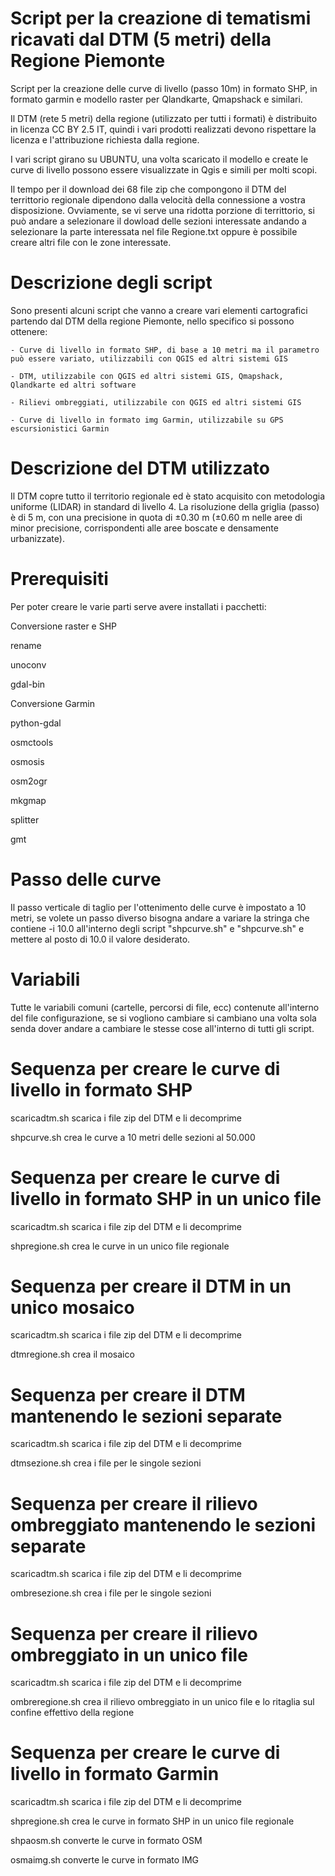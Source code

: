 Script per la creazione di tematismi ricavati dal DTM (5 metri) della Regione Piemonte
======================================================================================

Script per la creazione delle curve di livello (passo 10m) in formato SHP, in formato garmin e modello raster per Qlandkarte, Qmapshack e similari.

Il DTM (rete 5 metri) della regione (utilizzato per tutti i formati) è distribuito in licenza CC BY 2.5 IT, quindi i vari prodotti realizzati devono rispettare la licenza e l'attribuzione richiesta dalla regione.

I vari script girano su UBUNTU, una volta scaricato il modello e create le curve di livello possono essere visualizzate in Qgis e simili per molti scopi.

Il tempo per il download dei 68 file zip che compongono il DTM del territtorio regionale dipendono dalla velocità della connessione a vostra disposizione.
Ovviamente, se vi serve una ridotta porzione di territtorio, si può andare a selezionare il dowload delle sezioni interessate andando a selezionare la parte interessata nel file Regione.txt oppure è possibile creare altri file con le zone interessate.


Descrizione degli script
========================

Sono presenti alcuni script che vanno a creare vari elementi cartografici partendo dal DTM della regione Piemonte, nello specifico si possono ottenere:

	- Curve di livello in formato SHP, di base a 10 metri ma il parametro può essere variato, utilizzabili con QGIS ed altri sistemi GIS

	- DTM, utilizzabile con QGIS ed altri sistemi GIS, Qmapshack, Qlandkarte ed altri software

	- Rilievi ombreggiati, utilizzabile con QGIS ed altri sistemi GIS

	- Curve di livello in formato img Garmin, utilizzabile su GPS escursionistici Garmin


Descrizione del DTM utilizzato
==============================

Il DTM copre tutto il territorio regionale ed è stato acquisito con metodologia
uniforme (LIDAR) in standard di livello 4. La risoluzione della griglia (passo)
è di 5 m, con una precisione in quota di ±0.30 m (±0.60 m nelle aree di
minor precisione, corrispondenti alle aree boscate e densamente
urbanizzate).


Prerequisiti
============

Per poter creare le varie parti serve avere installati i pacchetti:

Conversione raster e SHP

rename

unoconv

gdal-bin


Conversione Garmin

python-gdal

osmctools

osmosis

osm2ogr

mkgmap

splitter

gmt


Passo delle curve
=================

Il passo verticale di taglio per l'ottenimento delle curve è impostato a 10 metri, se volete un passo diverso bisogna andare a variare la stringa che contiene -i 10.0 all'interno degli script "shpcurve.sh" e "shpcurve.sh" e mettere al posto di 10.0 il valore desiderato.


Variabili
=========

Tutte le variabili comuni (cartelle, percorsi di file, ecc) contenute all'interno del file configurazione, se si vogliono cambiare si cambiano una volta sola senda dover andare a cambiare le stesse cose all'interno di tutti gli script.


Sequenza per creare le curve di livello in formato SHP
======================================================

scaricadtm.sh scarica i file zip del DTM e li decomprime

shpcurve.sh crea le curve a 10 metri delle sezioni al 50.000


Sequenza per creare le curve di livello in formato SHP in un unico file
=======================================================================

scaricadtm.sh scarica i file zip del DTM e li decomprime

shpregione.sh crea le curve in un unico file regionale


Sequenza per creare il DTM in un unico mosaico
==============================================

scaricadtm.sh scarica i file zip del DTM e li decomprime

dtmregione.sh crea il mosaico


Sequenza per creare il DTM mantenendo le sezioni separate
=========================================================

scaricadtm.sh scarica i file zip del DTM e li decomprime

dtmsezione.sh crea i file per le singole sezioni


Sequenza per creare il rilievo ombreggiato mantenendo le sezioni separate
=========================================================================

scaricadtm.sh scarica i file zip del DTM e li decomprime

ombresezione.sh crea i file per le singole sezioni


Sequenza per creare il rilievo ombreggiato in un unico file
===========================================================

scaricadtm.sh scarica i file zip del DTM e li decomprime

ombreregione.sh crea il rilievo ombreggiato in un unico file e lo ritaglia sul confine effettivo della regione


Sequenza per creare le curve di livello in formato Garmin
=========================================================

scaricadtm.sh scarica i file zip del DTM e li decomprime

shpregione.sh crea le curve in formato SHP in un unico file regionale

shpaosm.sh converte le curve in formato OSM

osmaimg.sh converte le curve in formato IMG
